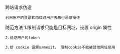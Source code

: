 
跨站请求伪造

    利用用户的登录状态绕过用户去执行恶意操作

防范方法
    1.限制请求只能是目标网址，设置 origin 属性

    2.验证用户的token

    3.给 cookie 设置samesit， 限制cookie不能被其他网址使用